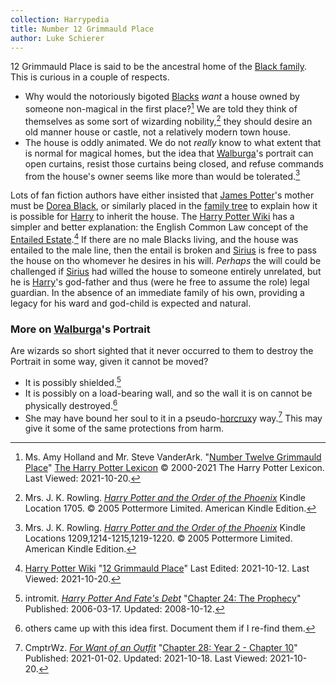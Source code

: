 ```yaml
---
collection: Harrypedia
title: Number 12 Grimmauld Place
author: Luke Schierer
---
```


12 Grimmauld Place is said to be the ancestral home of the [Black
family][Black].  This is curious in a couple of respects.  

* Why would the notoriously bigoted [Blacks][Black] *want* a house owned by
  someone non-magical in the first place?[^211020-1] We are told they think of
  themselves as some sort of wizarding nobility,[^211020-2] they should desire
  an old manner house or castle, not a relatively modern town house. 
* The house is oddly animated.  We do not *really* know to what extent that is
  normal for magical homes, but the idea that [Walburga][]'s portrait can open
  curtains, resist those curtains being closed, and refuse commands from the
  house's owner seems like more than would be tolerated.[^211020-3]

Lots of fan fiction authors have either insisted that [James Potter][James]'s
mother must be [Dorea Black][Dorea], or similarly placed in the [family
tree][Black] to explain how it is possible for [Harry][] to inherit the house.
The [Harry Potter Wiki] has a simpler and better explanation: the English
Common Law concept of the [Entailed Estate][wEE1].[^211020-4]  If there are no
male Blacks living, and the house was entailed to the male line, then the
entail is broken and [Sirius][] is free to pass the house on tho whomever he
desires in his will.  *Perhaps* the will could be challenged if [Sirius][] had
willed the house to someone entirely unrelated, but he is [Harry][]'s
god-father and thus (were he free to assume the role) legal guardian.  In the
absence of an immediate family of his own, providing a legacy for his ward and
god-child is expected and natural. 

[wEE1]: http://en.wikipedia.org/wiki/Fee_tail

[Black]: <../people/Black/>

[Sirius]: <../people/Black/Sirius_iii/>

[James]: <../people/Potter/James/>

[Walburga]: <../people/Black/walburga>

[Harry]: <../people/Potter/Harry_James/>

[Dorea]: <../people/Black/dorea>

[Harry Potter Wiki]: https://harrypotter.fandom.com/wiki

[^211020-4]: [Harry Potter Wiki](https://harrypotter.fandom.com/wiki)
    "[12 Grimmauld Place](https://harrypotter.fandom.com/wiki/12_Grimmauld_Place)"
    Last Edited: 2021-10-12. Last Viewed: 2021-10-20. 

[^211020-3]: Mrs. J. K. Rowling.
    _[Harry Potter and the Order of the Phoenix](https://www.goodreads.com/book/show/2.Harry_Potter_and_the_Order_of_the_Phoenix)_
    Kindle Locations 1209,1214-1215,1219-1220. © 2005 Pottermore Limited. American Kindle Edition. 

[^211020-2]: Mrs. J. K. Rowling.
    _[Harry Potter and the Order of the Phoenix](https://www.goodreads.com/book/show/2.Harry_Potter_and_the_Order_of_the_Phoenix)_
    Kindle Location 1705. © 2005 Pottermore Limited. American Kindle Edition. 

[^211020-1]: Ms. Amy Holland and Mr. Steve VanderArk.
    "[Number Twelve Grimmauld
    Place](https://www.hp-lexicon.org/place/great-britain-united-kingdom/england/london/grimmauld-place/number-twelve-grimmauld-place/)"
    [The Harry Potter Lexicon](https://www.hp-lexicon.org) © 2000-2021 The Harry
    Potter Lexicon. Last Viewed: 2021-10-20. 

### More on [Walburga]'s Portrait

Are wizards so short sighted that it never occurred to them to destroy the
Portrait in some way, given it cannot be moved?

* It is possibly shielded.[^211020-5]
* It is possibly on a load-bearing wall, and so the wall it is on cannot be
  physically destroyed.[^211020-6]
* She may have bound her soul to it in a pseudo-[horcrux]y
  way.[^211020-7] This may give it some of the same protections from harm.

[^211020-7]: CmptrWz.
    _[For Want of an Outfit](https://archiveofourown.org/works/28507302)_
    "[Chapter 28: Year 2 - Chapter 10](https://archiveofourown.org/works/28507302/chapters/78741424)"
    Published: 2021-01-02. Updated: 2021-10-18. Last Viewed: 2021-10-20.

[horcrux]: <../magic/dark/horcruxes>

[^211020-6]: others came up with this idea first. Document them if I re-find
    them.

[^211020-5]: intromit.
    _[Harry Potter And Fate's
    Debt](https://www.siye.co.uk/siye/viewstory.php?sid=11253)_
    "[Chapter 24: The Prophecy](https://www.siye.co.uk/siye/viewstory.php?sid=11253&chapter=24)"
    Published: 2006-03-17. Updated: 2008-10-12.

